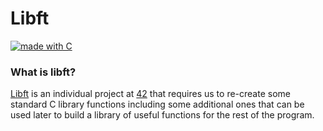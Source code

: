 # Libft

[![made with C](https://forthebadge.com/images/badges/made-with-c.svg)](https://forthebadge.com)

### What is libft?

[Libft][1] is an individual project at [42][2] that requires us to re-create some standard C library functions including some additional ones that can be used later to build a library of useful functions for the rest of the program.


[1]: https://github.com/callmeferre/Libft/blob/master/libft.en.pdf "Libft PDF"
[2]:https://www.42madrid.com/en/ "42 Madrid"

